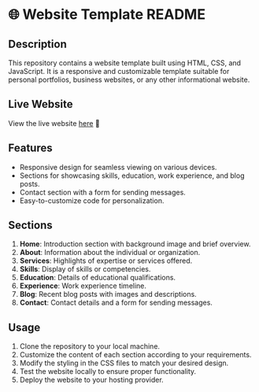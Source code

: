 # 🌐 Website Template README

## Description
This repository contains a website template built using HTML, CSS, and JavaScript. It is a responsive and customizable template suitable for personal portfolios, business websites, or any other informational website.

## Live Website
View the live website [here](https://umeshpatildondaicha.github.io/Umesh-Patil--P/) 🚀

## Features
- Responsive design for seamless viewing on various devices.
- Sections for showcasing skills, education, work experience, and blog posts.
- Contact section with a form for sending messages.
- Easy-to-customize code for personalization.

## Sections
1. **Home**: Introduction section with background image and brief overview.
2. **About**: Information about the individual or organization.
3. **Services**: Highlights of expertise or services offered.
4. **Skills**: Display of skills or competencies.
5. **Education**: Details of educational qualifications.
6. **Experience**: Work experience timeline.
7. **Blog**: Recent blog posts with images and descriptions.
8. **Contact**: Contact details and a form for sending messages.

## Usage
1. Clone the repository to your local machine.
2. Customize the content of each section according to your requirements.
3. Modify the styling in the CSS files to match your desired design.
4. Test the website locally to ensure proper functionality.
5. Deploy the website to your hosting provider.



